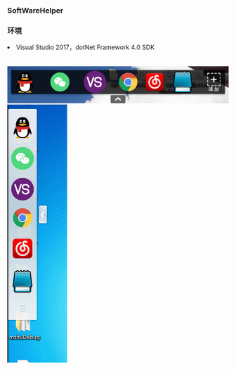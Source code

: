 <h3>SoftWareHelper</h3>
<h3>环境</h3>

<li>Visual Studio 2017，dotNet Framework 4.0 SDK</li>
<br/>

<br/>
<img src="/Images/2.png"/>
<img src="/Images/gif.gif"/>
